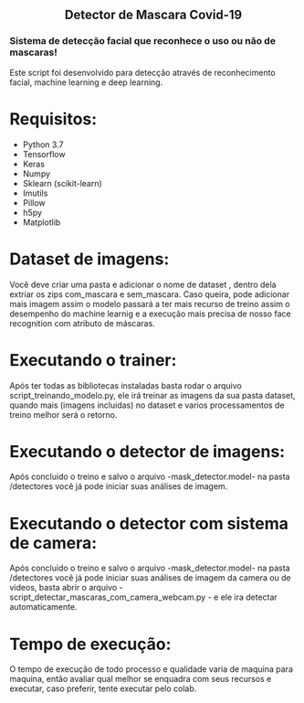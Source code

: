 

<h2 align="center">Detector de Mascara Covid-19 </h2>
<h3>Sistema de detecção facial que reconhece o uso ou não de mascaras!</h3>
<p>Este script foi desenvolvido para detecção através de reconhecimento facial, machine learning e deep learning.</p>

# Requisitos:
- Python 3.7 
- Tensorflow
- Keras
- Numpy
- Sklearn (scikit-learn)
- Imutils 
- Pillow
- h5py
- Matplotlib


# Dataset de imagens:
<p>Você deve criar uma pasta e adicionar o nome de dataset , dentro dela extriar os zips com_mascara e sem_mascara. Caso queira, pode adicionar mais imagem assim o modelo passará a ter mais recurso de treino assim o desempenho do machine learnig e a execução mais precisa de nosso face recognition com atributo de máscaras.</p>

# Executando o trainer:
<p>Após ter todas as bibliotecas instaladas basta rodar o arquivo script_treinando_modelo.py, ele irá treinar as imagens da sua pasta dataset, quando mais  (imagens incluidas) no dataset e varios processamentos de treino melhor será o retorno.</p>

# Executando o detector de imagens:
<p>Após concluido o treino e salvo o arquivo -mask_detector.model-  na pasta /detectores você já pode iniciar suas análises de imagem.</p>

# Executando o detector com sistema de camera:
<p>Após concluido o treino e salvo o arquivo -mask_detector.model-  na pasta /detectores você já pode iniciar suas análises de imagem da camera ou de videos, basta abrir o arquivo - script_detectar_mascaras_com_camera_webcam.py - e ele ira detectar automaticamente.</p>

   
 # Tempo de execução:
 <p>O tempo de execução de todo processo e qualidade varia de maquina para maquina, então avaliar qual melhor se enquadra com seus recursos e executar, caso preferir, tente executar pelo colab.</p>
 

